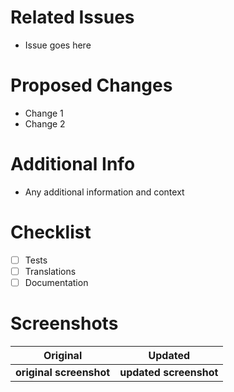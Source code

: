 # Related Issues

- Issue goes here

# Proposed Changes

- Change 1
- Change 2

# Additional Info

- Any additional information and context

# Checklist

- [ ] Tests
- [ ] Translations
- [ ] Documentation

# Screenshots

|        Original         |        Updated         |
| :---------------------: | :--------------------: |
| **original screenshot** | **updated screenshot** |

